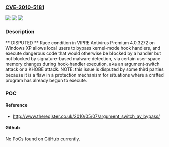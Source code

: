 ### [CVE-2010-5181](https://cve.mitre.org/cgi-bin/cvename.cgi?name=CVE-2010-5181)
![](https://img.shields.io/static/v1?label=Product&message=n%2Fa&color=blue)
![](https://img.shields.io/static/v1?label=Version&message=n%2Fa&color=blue)
![](https://img.shields.io/static/v1?label=Vulnerability&message=n%2Fa&color=brighgreen)

### Description

** DISPUTED ** Race condition in VIPRE Antivirus Premium 4.0.3272 on Windows XP allows local users to bypass kernel-mode hook handlers, and execute dangerous code that would otherwise be blocked by a handler but not blocked by signature-based malware detection, via certain user-space memory changes during hook-handler execution, aka an argument-switch attack or a KHOBE attack.  NOTE: this issue is disputed by some third parties because it is a flaw in a protection mechanism for situations where a crafted program has already begun to execute.

### POC

#### Reference
- http://www.theregister.co.uk/2010/05/07/argument_switch_av_bypass/

#### Github
No PoCs found on GitHub currently.

